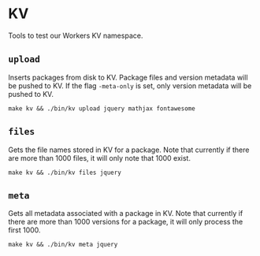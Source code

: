 # KV

Tools to test our Workers KV namespace.

## `upload`

Inserts packages from disk to KV. Package files and version metadata will be pushed to KV.
If the flag `-meta-only` is set, only version metadata will be pushed to KV.

```
make kv && ./bin/kv upload jquery mathjax fontawesome
```

## `files`

Gets the file names stored in KV for a package.
Note that currently if there are more than 1000 files, it will only note that 1000 exist.

```
make kv && ./bin/kv files jquery
```

## `meta`

Gets all metadata associated with a package in KV.
Note that currently if there are more than 1000 versions for a package, it will only process the first 1000.

```
make kv && ./bin/kv meta jquery
```
